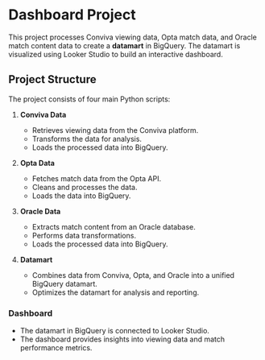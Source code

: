 # Dashboard Project

This project processes Conviva viewing data, Opta match data, and Oracle match content data to create a **datamart** in BigQuery. The datamart is visualized using Looker Studio to build an interactive dashboard.

## Project Structure

The project consists of four main Python scripts:

1. **Conviva Data**
   - Retrieves viewing data from the Conviva platform.
   - Transforms the data for analysis.
   - Loads the processed data into BigQuery.

2. **Opta Data**
   - Fetches match data from the Opta API.
   - Cleans and processes the data.
   - Loads the data into BigQuery.

3. **Oracle Data**
   - Extracts match content from an Oracle database.
   - Performs data transformations.
   - Loads the processed data into BigQuery.

4. **Datamart**
   - Combines data from Conviva, Opta, and Oracle into a unified BigQuery datamart.
   - Optimizes the datamart for analysis and reporting.

### Dashboard
- The datamart in BigQuery is connected to Looker Studio.
- The dashboard provides insights into viewing data and match performance metrics.

